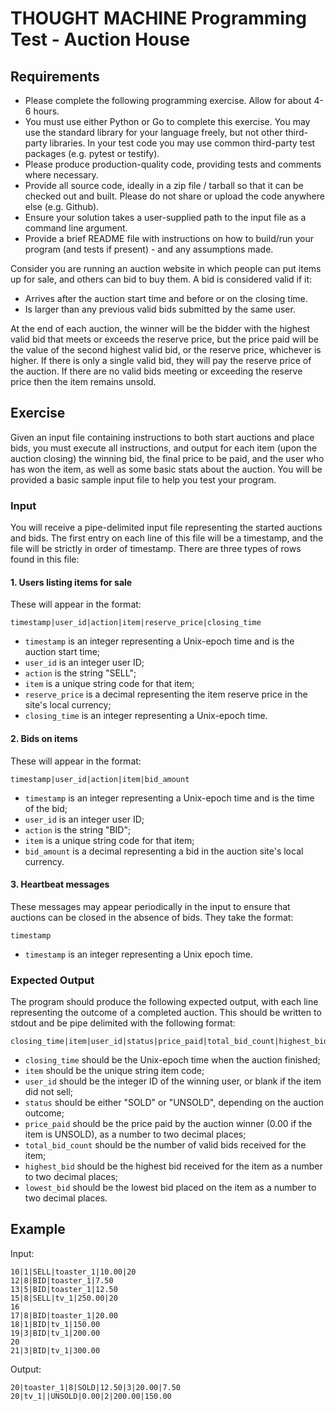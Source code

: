 # THOUGHT MACHINE Programming Test - Auction House

## Requirements

- Please complete the following programming exercise. Allow for about 4-6 hours.
- You must use either Python or Go to complete this exercise. You may use the standard library for
  your language freely, but not other third-party libraries. In your test code you may use common
  third-party test packages (e.g. pytest or testify).
- Please produce production-quality code, providing tests and comments where necessary.
- Provide all source code, ideally in a zip file / tarball so that it can be checked out and built.
  Please do not share or upload the code anywhere else (e.g. Github).
- Ensure your solution takes a user-supplied path to the input file as a command line argument.
- Provide a brief README file with instructions on how to build/run your program (and tests if
  present) - and any assumptions made.

Consider you are running an auction website in which people can put items up for sale, and others
can bid to buy them. A bid is considered valid if it:

- Arrives after the auction start time and before or on the closing time.
- Is larger than any previous valid bids submitted by the same user.

At the end of each auction, the winner will be the bidder with the highest valid bid that meets or
exceeds the reserve price, but the price paid will be the value of the second highest valid bid, or
the reserve price, whichever is higher. If there is only a single valid bid, they will pay the
reserve price of the auction. If there are no valid bids meeting or exceeding the reserve price then
the item remains unsold.

## Exercise

Given an input file containing instructions to both start auctions and place bids, you must execute
all instructions, and output for each item (upon the auction closing) the winning bid, the final
price to be paid, and the user who has won the item, as well as some basic stats about the auction.
You will be provided a basic sample input file to help you test your program.

### Input

You will receive a pipe-delimited input file representing the started auctions and bids. The first
entry on each line of this file will be a timestamp, and the file will be strictly in order of
timestamp. There are three types of rows found in this file:

#### 1. Users listing items for sale

These will appear in the format:

```text
timestamp|user_id|action|item|reserve_price|closing_time
```

- `timestamp` is an integer representing a Unix-epoch time and is the auction start time;
- `user_id` is an integer user ID;
- `action` is the string "SELL";
- `item` is a unique string code for that item;
- `reserve_price` is a decimal representing the item reserve price in the site's local currency;
- `closing_time` is an integer representing a Unix-epoch time.

#### 2. Bids on items

These will appear in the format:

```text
timestamp|user_id|action|item|bid_amount
```

- `timestamp` is an integer representing a Unix-epoch time and is the time of the bid;
- `user_id` is an integer user ID;
- `action` is the string "BID";
- `item` is a unique string code for that item;
- `bid_amount` is a decimal representing a bid in the auction site's local currency.

#### 3. Heartbeat messages

These messages may appear periodically in the input to ensure that auctions can be closed in the
absence of bids. They take the format:

```text
timestamp
```

- `timestamp` is an integer representing a Unix epoch time.

### Expected Output

The program should produce the following expected output, with each line representing the outcome of
a completed auction. This should be written to stdout and be pipe delimited with the following
format:

```text
closing_time|item|user_id|status|price_paid|total_bid_count|highest_bid|lowest_bid
```

- `closing_time` should be the Unix-epoch time when the auction finished;
- `item` should be the unique string item code;
- `user_id` should be the integer ID of the winning user, or blank if the item did not sell;
- `status` should be either "SOLD" or "UNSOLD", depending on the auction outcome;
- `price_paid` should be the price paid by the auction winner (0.00 if the item is UNSOLD), as a
  number to two decimal places;
- `total_bid_count` should be the number of valid bids received for the item;
- `highest_bid` should be the highest bid received for the item as a number to two decimal places;
- `lowest_bid` should be the lowest bid placed on the item as a number to two decimal places.

## Example

Input:

```text
10|1|SELL|toaster_1|10.00|20
12|8|BID|toaster_1|7.50
13|5|BID|toaster_1|12.50
15|8|SELL|tv_1|250.00|20
16
17|8|BID|toaster_1|20.00
18|1|BID|tv_1|150.00
19|3|BID|tv_1|200.00
20
21|3|BID|tv_1|300.00
```

Output:

```text
20|toaster_1|8|SOLD|12.50|3|20.00|7.50
20|tv_1||UNSOLD|0.00|2|200.00|150.00
```
